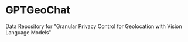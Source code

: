 # GPTGeoChat
Data Repository for "Granular Privacy Control for Geolocation with Vision Language Models"
